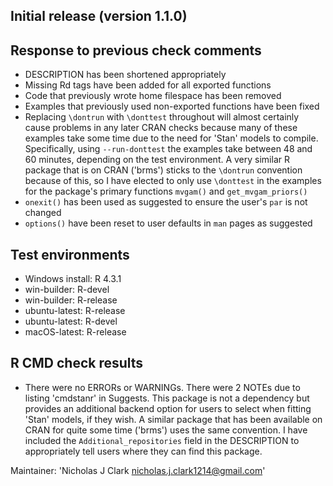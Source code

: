 ## Initial release (version 1.1.0)

## Response to previous check comments
* DESCRIPTION has been shortened appropriately
* Missing Rd tags have been added for all exported functions
* Code that previously wrote home filespace has been removed
* Examples that previously used non-exported functions have been fixed
* Replacing `\dontrun` with `\donttest` throughout will almost certainly cause problems in any later CRAN checks because many of these examples take some time due to the need for 'Stan' models to compile. Specifically, using `--run-donttest` the examples take between 48 and 60 minutes, depending on the test environment. A very similar R package that is on CRAN ('brms') sticks to the `\dontrun` convention because of this, so I have elected to only use `\donttest` in the examples for the package's primary functions `mvgam()` and `get_mvgam_priors()` 
* `onexit()` has been used as suggested to ensure the user's `par` is not changed
* `options()` have been reset to user defaults in `man` pages as suggested

## Test environments
* Windows install: R 4.3.1
* win-builder: R-devel
* win-builder: R-release
* ubuntu-latest: R-release
* ubuntu-latest: R-devel
* macOS-latest: R-release

## R CMD check results
* There were no ERRORs or WARNINGs. There were 2 NOTEs due to listing 'cmdstanr' in Suggests. This package is not a dependency but provides an additional backend option for users to select when fitting 'Stan' models, if they wish. A similar package that has been available on CRAN for quite some time ('brms') uses the same convention. I have included the `Additional_repositories` field in the DESCRIPTION to appropriately tell users where they can find this package.

Maintainer: 'Nicholas J Clark <nicholas.j.clark1214@gmail.com>'
